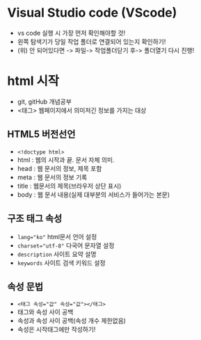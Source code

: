# Visual Studio code (VScode)
* vs code 실행 시 가장 먼저 확인해야할 것!
* 왼쪽 탐색기가 당일 작업 폴더로 연결되어 있는지 확인하기!
* (위) 안 되어있다면 -> 파일-> 작업폴더닫기 후-> 폴더열기 다시 진행!
# html 시작
* git, gitHub 개념공부
* <태그> 웹페이지에서 의미저긴 정보를 가지는 대상
## HTML5 버전선언 
* `<!doctype html>`
* html : 웹의 시작과 끝. 문서 자체 의미.
* head : 웹 문서의 정보, 제목 포함
* meta : 웹 문서의 정보 기록
* title : 웹문서의 제목(브라우저 상단 표시)
* body : 웹 문서 내용(실제 대부분의 서비스가 들어가는 본문)
## 구조 태그 속성
* `lang="ko"` html문서 언어 설정
* `charset="utf-8"` 다국어 문자열 설정
* `description` 사이트 요약 설명
* `keywords` 사이트 검색 키워드 설정
## 속성 문법
* `<태그 속성="값" 속성="값"></태그>`
* 태그와 속성 사이 공백
* 속성과 속성 사이 공백(속성 개수 제한없음)
* 속성은 시작태그에만 작성하기!


<html>
    <head>
        <meta>
        <tilte></title>
    </head>
    <body>
    </body>
</html>